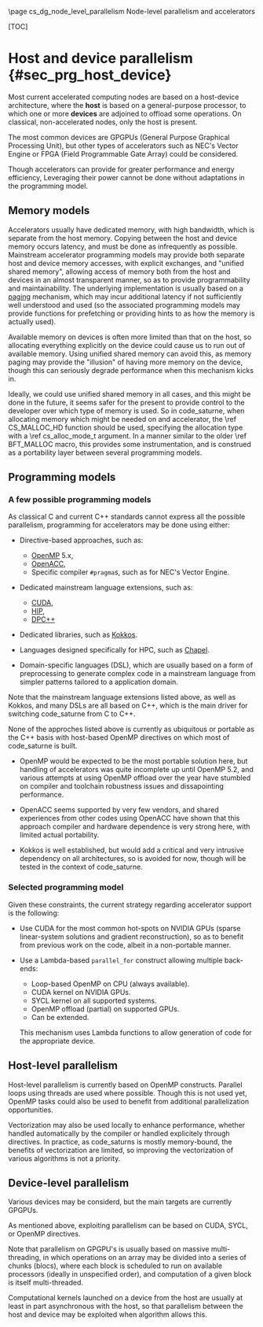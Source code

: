 <!--
  This file is part of code_saturne, a general-purpose CFD tool.

  Copyright (C) 1998-2024 EDF S.A.

  This program is free software; you can redistribute it and/or modify it under
  the terms of the GNU General Public License as published by the Free Software
  Foundation; either version 2 of the License, or (at your option) any later
  version.

  This program is distributed in the hope that it will be useful, but WITHOUT
  ANY WARRANTY; without even the implied warranty of MERCHANTABILITY or FITNESS
  FOR A PARTICULAR PURPOSE.  See the GNU General Public License for more
  details.

  You should have received a copy of the GNU General Public License along with
  this program; if not, write to the Free Software Foundation, Inc., 51 Franklin
  Street, Fifth Floor, Boston, MA 02110-1301, USA.
-->

\page cs_dg_node_level_parallelism Node-level parallelism and accelerators

[TOC]

Host and device parallelism {#sec_prg_host_device}
===========================

Most current accelerated computing nodes are based on a host-device architecture,
where the **host** is based on a general-purpose processor, to which one or
more **devices** are adjoined to offload some operations.
On classical, non-accelerated nodes, only the host is present.

The most common devices are GPGPUs (General Purpose Graphical Processing Unit),
but other types of accelerators such as NEC's Vector Engine or FPGA
(Field Programmable Gate Array) could be considered.

Though accelerators can provide for greater performance and energy efficiency,
Leveraging their power cannot be done without adaptations in the programming
model.

Memory models
-------------

Accelerators usually have dedicated memory, with high bandwidth, which is separate
from the host memory. Copying between the host and device memory occurs latency,
and must be done as infrequently as possible. Mainstream accelerator programming
models may provide both separate host and device memory accesses, with
explicit exchanges, and "unified shared memory", allowing access of memory both from
the host and devices in an almost transparent manner, so as to provide
programmability and maintainability. The underlying implementation is usually
based on a [paging](https://en.wikipedia.org/wiki/Memory_paging) mechanism,
which may incur additional latency if not sufficiently well understood
and used (so the associated programming models may provide functions for
prefetching or providing hints to as how the memory is actually used).

Available memory on devices is often more limited than that on the host,
so allocating everything explicitly on the device could cause us to run out
of available memory. Using unified shared memory can avoid this, as memory paging
may provide the "illusion" of having more memory on the device, though this
can seriously degrade performance when this mechanism kicks in.

Ideally, we could use unified shared memory in all cases, and this might be done
in the future, it seems safer for the present to provide control to the developer
over which type of memory is used. So in code_saturne, when allocating memory
which might be needed on and accelerator, the \ref CS_MALLOC_HD function should
be used, specifying the allocation type with a \ref cs_alloc_mode_t argument.
In a manner similar to the older \ref BFT_MALLOC macro, this provides
some instrumentation, and is construed as a portability layer between several
programming models.

Programming models
------------------

### A few possible programming models

As classical C and current C++ standards cannot express all the
possible parallelism, programming for accelerators may be done using either:

- Directive-based approaches, such as:
  * [OpenMP](https://en.wikipedia.org/wiki/OpenMP) 5.x,
  * [OpenACC](https://en.wikipedia.org/wiki/OpenACC),
  * Specific compiler `#pragma`s, such as for NEC's Vector Engine.

- Dedicated mainstream language extensions, such as:
  * [CUDA](https://docs.nvidia.com/cuda/cuda-c-programming-guide/#introduction),
  * [HIP](https://developer.amd.com/resources/rocm-learning-center/fundamentals-of-hip-programming/),
  * [DPC++](https://www.intel.com/content/www/us/en/develop/documentation/oneapi-programming-guide/top/oneapi-programming-model/data-parallel-c-dpc.html)

- Dedicated libraries, such as [Kokkos](https://kokkos.org).

- Languages designed specifically for HPC, such as [Chapel](https://chapel-lang.org).

- Domain-specific languages (DSL), which are usually based on a form of preprocessing
  to generate complex code in a mainstream language from simpler patterns tailored to a application domain.

Note that the mainstream language extensions listed above, as well as Kokkos,
and many DSLs are all based on C++, which is the main driver for switching
code_saturne from C to C++.

None of the approches listed above is currently as ubiquitous or portable as the C++ basis with host-based OpenMP directives on which most of code_saturne
is built.

- OpenMP would be expected to be the most portable solution here, but handling of accelerators was quite incomplete up until OpenMP 5.2, and
various attempts at using OpenMP offload over the year have stumbled
on compiler and toolchain robustness issues and dissapointing performance.

- OpenACC seems supported by very few vendors, and shared experiences
from other codes using OpenACC have shown that this approach compiler
and hardware dependence is very strong here, with limited actual portability.

- Kokkos is well established, but would add a critical and very intrusive
  dependency on all architectures, so is avoided for now, though will be
  tested in the context of code_saturne.

### Selected programming model

Given these constraints, the current strategy regarding accelerator support is
the following:

- Use CUDA for the most common hot-spots on NVIDIA GPUs (sparse linear-system solutions and gradient reconstruction), so as to benefit from previous work on the code, albeit in a non-portable manner.

- Use a Lambda-based `parallel_for` construct allowing multiple back-ends:
  - Loop-based OpenMP on CPU (always available).
  - CUDA kernel on NVIDIA GPUs.
  - SYCL kernel on all supported systems.
  - OpenMP offload (partial) on supported GPUs.
  - Can be extended.

  This mechanism uses Lambda functions to allow generation of code for the appropriate device.

Host-level parallelism
----------------------

Host-level parallelism is currently based on OpenMP constructs. Parallel loops
using threads are used where possible. Though this is not used yet, OpenMP
tasks could also be used to benefit from additional parallelization
opportunities.

Vectorization may also be used locally to enhance performance, whether handled
automatically by the compiler or handled explicitely through directives.
In practice, as code_saturns is mostly memory-bound, the benefits of
vectorization are limited, so improving the vectorization of various
algorithms is not a priority.

Device-level parallelism
------------------------

Various devices may be considerd, but the main targets are currently
GPGPUs.

As mentioned above, exploiting parallelism can be based on CUDA, SYCL,
or OpenMP directives.

Note that parallelism on GPGPU's is usually based on massive multi-threading,
in which operations on an array may be divided into a series of
chunks (blocs), where each block is scheduled to run on available processors
(ideally in unspecified order), and computation of a given block is
itself multi-threaded.

Computational kernels launched on a device from the host are usually at least
in part asynchronous with the host, so that parallelism between the host and device may be exploited when algorithm allows this.
